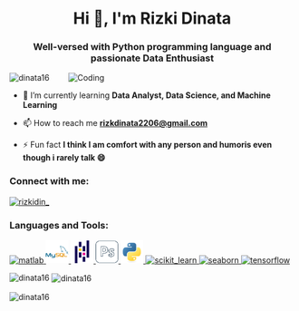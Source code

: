 <h1 align="center">Hi 👋, I'm Rizki Dinata</h1>
<h3 align="center">Well-versed with Python programming language and passionate Data Enthusiast</h3>
<img align="right" alt="Coding" width="400" src="https://www.google.com/url?sa=i&url=https%3A%2F%2Fgiphy.com%2Fexplore%2Fprogrammer&psig=AOvVaw0ssapFU_Sc5yZ-bAp-BAJZ&ust=1702471268739000&source=images&cd=vfe&opi=89978449&ved=0CBEQjRxqFwoTCLj9xv71iYMDFQAAAAAdAAAAABAI">

<p align="left"> <img src="https://komarev.com/ghpvc/?username=dinata16&label=Profile%20views&color=0e75b6&style=flat" alt="dinata16" /> </p>

- 🌱 I’m currently learning **Data Analyst, Data Science, and Machine Learning**

- 📫 How to reach me **rizkdinata2206@gmail.com**

- ⚡ Fun fact **I think I am comfort with any person and humoris even though i rarely talk 😄**

<h3 align="left">Connect with me:</h3>
<p align="left">
<a href="https://instagram.com/rizkidin_" target="blank"><img align="center" src="https://raw.githubusercontent.com/rahuldkjain/github-profile-readme-generator/master/src/images/icons/Social/instagram.svg" alt="rizkidin_" height="30" width="40" /></a>
</p>

<h3 align="left">Languages and Tools:</h3>
<p align="left"> <a href="https://www.mathworks.com/" target="_blank" rel="noreferrer"> <img src="https://upload.wikimedia.org/wikipedia/commons/2/21/Matlab_Logo.png" alt="matlab" width="40" height="40"/> </a> <a href="https://www.mysql.com/" target="_blank" rel="noreferrer"> <img src="https://raw.githubusercontent.com/devicons/devicon/master/icons/mysql/mysql-original-wordmark.svg" alt="mysql" width="40" height="40"/> </a> <a href="https://pandas.pydata.org/" target="_blank" rel="noreferrer"> <img src="https://raw.githubusercontent.com/devicons/devicon/2ae2a900d2f041da66e950e4d48052658d850630/icons/pandas/pandas-original.svg" alt="pandas" width="40" height="40"/> </a> <a href="https://www.photoshop.com/en" target="_blank" rel="noreferrer"> <img src="https://raw.githubusercontent.com/devicons/devicon/master/icons/photoshop/photoshop-line.svg" alt="photoshop" width="40" height="40"/> </a> <a href="https://www.python.org" target="_blank" rel="noreferrer"> <img src="https://raw.githubusercontent.com/devicons/devicon/master/icons/python/python-original.svg" alt="python" width="40" height="40"/> </a> <a href="https://scikit-learn.org/" target="_blank" rel="noreferrer"> <img src="https://upload.wikimedia.org/wikipedia/commons/0/05/Scikit_learn_logo_small.svg" alt="scikit_learn" width="40" height="40"/> </a> <a href="https://seaborn.pydata.org/" target="_blank" rel="noreferrer"> <img src="https://seaborn.pydata.org/_images/logo-mark-lightbg.svg" alt="seaborn" width="40" height="40"/> </a> <a href="https://www.tensorflow.org" target="_blank" rel="noreferrer"> <img src="https://www.vectorlogo.zone/logos/tensorflow/tensorflow-icon.svg" alt="tensorflow" width="40" height="40"/> </a> </p>

<p><img align="left" src="https://github-readme-stats.vercel.app/api/top-langs?username=dinata16&show_icons=true&locale=en&layout=compact" alt="dinata16" /></p>

<p>&nbsp;<img align="center" src="https://github-readme-stats.vercel.app/api?username=dinata16&show_icons=true&locale=en" alt="dinata16" /></p>

<p><img align="center" src="https://github-readme-streak-stats.herokuapp.com/?user=dinata16&" alt="dinata16" /></p>
